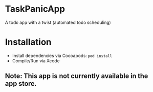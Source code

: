 # TaskPanicApp
A todo app with a twist (automated todo scheduling)

# Installation

* Install dependencies via Cocoapods: `pod install`
* Compile/Run via Xcode

## Note: This app is not currently available in the app store.
